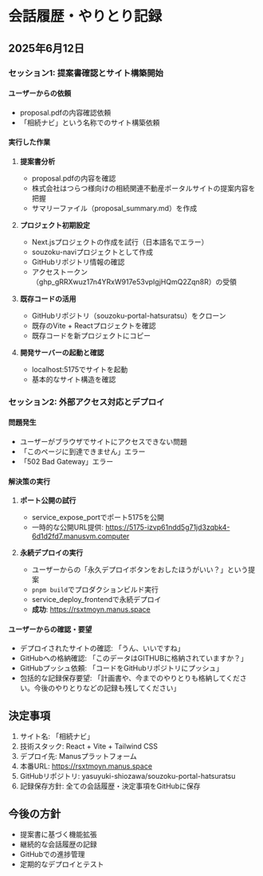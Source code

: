# 会話履歴・やりとり記録

## 2025年6月12日

### セッション1: 提案書確認とサイト構築開始

#### ユーザーからの依頼
- proposal.pdfの内容確認依頼
- 「相続ナビ」という名称でのサイト構築依頼

#### 実行した作業
1. **提案書分析**
   - proposal.pdfの内容を確認
   - 株式会社はつらつ様向けの相続関連不動産ポータルサイトの提案内容を把握
   - サマリーファイル（proposal_summary.md）を作成

2. **プロジェクト初期設定**
   - Next.jsプロジェクトの作成を試行（日本語名でエラー）
   - souzoku-naviプロジェクトとして作成
   - GitHubリポジトリ情報の確認
   - アクセストークン（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）の受領

3. **既存コードの活用**
   - GitHubリポジトリ（souzoku-portal-hatsuratsu）をクローン
   - 既存のVite + Reactプロジェクトを確認
   - 既存コードを新プロジェクトにコピー

4. **開発サーバーの起動と確認**
   - localhost:5175でサイトを起動
   - 基本的なサイト構造を確認

### セッション2: 外部アクセス対応とデプロイ

#### 問題発生
- ユーザーがブラウザでサイトにアクセスできない問題
- 「このページに到達できません」エラー
- 「502 Bad Gateway」エラー

#### 解決策の実行
1. **ポート公開の試行**
   - service_expose_portでポート5175を公開
   - 一時的な公開URL提供: https://5175-izvp61ndd5g71jd3zqbk4-6d1d2fd7.manusvm.computer

2. **永続デプロイの実行**
   - ユーザーからの「永久デプロイボタンをおしたほうがいい？」という提案
   - `pnpm build`でプロダクションビルド実行
   - service_deploy_frontendで永続デプロイ
   - **成功**: https://rsxtmoyn.manus.space

#### ユーザーからの確認・要望
- デプロイされたサイトの確認: 「うん、いいですね」
- GitHubへの格納確認: 「このデータはGITHUBに格納されていますか？」
- GitHubプッシュ依頼: 「コードをGitHubリポジトリにプッシュ」
- 包括的な記録保存要望: 「計画書や、今までのやりとりも格納してください。今後のやりとりなどの記録も残してください」

## 決定事項
1. サイト名: 「相続ナビ」
2. 技術スタック: React + Vite + Tailwind CSS
3. デプロイ先: Manusプラットフォーム
4. 本番URL: https://rsxtmoyn.manus.space
5. GitHubリポジトリ: yasuyuki-shiozawa/souzoku-portal-hatsuratsu
6. 記録保存方針: 全ての会話履歴・決定事項をGitHubに保存

## 今後の方針
- 提案書に基づく機能拡張
- 継続的な会話履歴の記録
- GitHubでの進捗管理
- 定期的なデプロイとテスト

